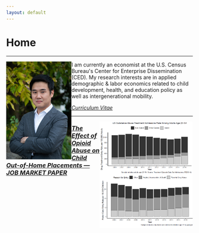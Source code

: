 ```yaml
---
layout: default
---
```


# Home
---

<img style="float: left;" width="35%" height="35%" src="/images/IMG-3356.JPG">

I am currently an economist at the U.S. Census Bureau's Center for Enterprise Dissemination (CED). My research interests are in applied demographic & labor economics related to child development, health, and education policy as well as intergenerational mobility.

[_Curriculum Vitae_](/images/CV.pdf)

---

<img style="float: right;" width="50%" height="50%" src="/images/jmp_website_image.png">

### [_The Effect of Opioid Abuse on Child Out-of-Home Placements — JOB MARKET PAPER_](/images/JMP_ScottDallman.pdf)



